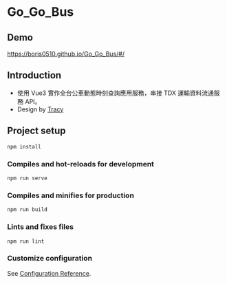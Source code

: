 # Go_Go_Bus

## Demo
https://boris0510.github.io/Go_Go_Bus/#/

## Introduction
* 使用 Vue3 實作全台公車動態時刻查詢應用服務，串接 TDX 運輸資料流通服務 API。
* Design by [Tracy](https://www.figma.com/file/xOMBI7dB1EEIyXfGdKuHqF/%E5%85%A8%E5%8F%B0%E5%85%AC%E8%BB%8A%E5%8B%95%E6%85%8B%E6%99%82%E5%88%BB%E6%9F%A5%E8%A9%A2%E6%87%89%E7%94%A8%E6%9C%8D%E5%8B%99?node-id=0%3A1)

## Project setup
```
npm install
```

### Compiles and hot-reloads for development
```
npm run serve
```

### Compiles and minifies for production
```
npm run build
```

### Lints and fixes files
```
npm run lint
```

### Customize configuration
See [Configuration Reference](https://cli.vuejs.org/config/).
